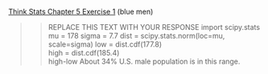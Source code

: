 [Think Stats Chapter 5 Exercise 1](http://greenteapress.com/thinkstats2/html/thinkstats2006.html#toc50) (blue men)

>> REPLACE THIS TEXT WITH YOUR RESPONSE
import scipy.stats
mu = 178
sigma = 7.7
dist = scipy.stats.norm(loc=mu, scale=sigma)
low = dist.cdf(177.8)   
high = dist.cdf(185.4)  
high-low
About 34% U.S. male population is in this range.
